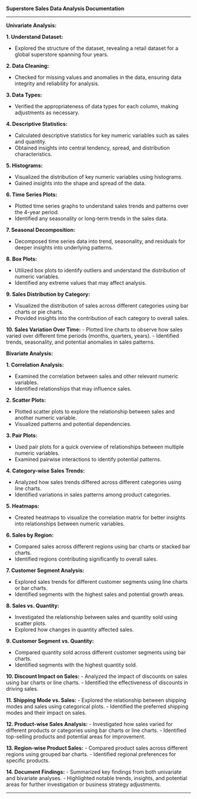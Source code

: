**Superstore Sales Data Analysis Documentation**

---

**Univariate Analysis:**

**1. Understand Dataset:**
   - Explored the structure of the dataset, revealing a retail dataset for a global superstore spanning four years.

**2. Data Cleaning:**
   - Checked for missing values and anomalies in the data, ensuring data integrity and reliability for analysis.

**3. Data Types:**
   - Verified the appropriateness of data types for each column, making adjustments as necessary.

**4. Descriptive Statistics:**
   - Calculated descriptive statistics for key numeric variables such as sales and quantity.
   - Obtained insights into central tendency, spread, and distribution characteristics.

**5. Histograms:**
   - Visualized the distribution of key numeric variables using histograms.
   - Gained insights into the shape and spread of the data.

**6. Time Series Plots:**
   - Plotted time series graphs to understand sales trends and patterns over the 4-year period.
   - Identified any seasonality or long-term trends in the sales data.

**7. Seasonal Decomposition:**
   - Decomposed time series data into trend, seasonality, and residuals for deeper insights into underlying patterns.

**8. Box Plots:**
   - Utilized box plots to identify outliers and understand the distribution of numeric variables.
   - Identified any extreme values that may affect analysis.

**9. Sales Distribution by Category:**
   - Visualized the distribution of sales across different categories using bar charts or pie charts.
   - Provided insights into the contribution of each category to overall sales.

**10. Sales Variation Over Time:**
    - Plotted line charts to observe how sales varied over different time periods (months, quarters, years).
    - Identified trends, seasonality, and potential anomalies in sales patterns.

**Bivariate Analysis:**

**1. Correlation Analysis:**
   - Examined the correlation between sales and other relevant numeric variables.
   - Identified relationships that may influence sales.

**2. Scatter Plots:**
   - Plotted scatter plots to explore the relationship between sales and another numeric variable.
   - Visualized patterns and potential dependencies.

**3. Pair Plots:**
   - Used pair plots for a quick overview of relationships between multiple numeric variables.
   - Examined pairwise interactions to identify potential patterns.

**4. Category-wise Sales Trends:**
   - Analyzed how sales trends differed across different categories using line charts.
   - Identified variations in sales patterns among product categories.

**5. Heatmaps:**
   - Created heatmaps to visualize the correlation matrix for better insights into relationships between numeric variables.

**6. Sales by Region:**
   - Compared sales across different regions using bar charts or stacked bar charts.
   - Identified regions contributing significantly to overall sales.

**7. Customer Segment Analysis:**
   - Explored sales trends for different customer segments using line charts or bar charts.
   - Identified segments with the highest sales and potential growth areas.

**8. Sales vs. Quantity:**
   - Investigated the relationship between sales and quantity sold using scatter plots.
   - Explored how changes in quantity affected sales.

**9. Customer Segment vs. Quantity:**
   - Compared quantity sold across different customer segments using bar charts.
   - Identified segments with the highest quantity sold.

**10. Discount Impact on Sales:**
    - Analyzed the impact of discounts on sales using bar charts or line charts.
    - Identified the effectiveness of discounts in driving sales.

**11. Shipping Mode vs. Sales:**
    - Explored the relationship between shipping modes and sales using categorical plots.
    - Identified the preferred shipping modes and their impact on sales.

**12. Product-wise Sales Analysis:**
    - Investigated how sales varied for different products or categories using bar charts or line charts.
    - Identified top-selling products and potential areas for improvement.

**13. Region-wise Product Sales:**
    - Compared product sales across different regions using grouped bar charts.
    - Identified regional preferences for specific products.

**14. Document Findings:**
    - Summarized key findings from both univariate and bivariate analyses.
    - Highlighted notable trends, insights, and potential areas for further investigation or business strategy adjustments.

---
